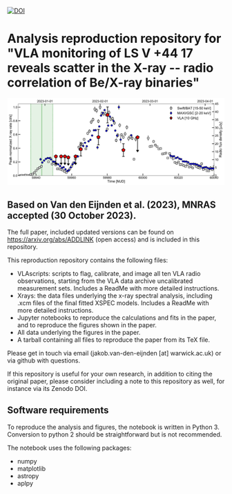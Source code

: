 [![DOI](https://zenodo.org/badge/712985824.svg)](https://zenodo.org/doi/10.5281/zenodo.10063866)

# Analysis reproduction repository for "VLA monitoring of LS V +44 17 reveals scatter in the X-ray -- radio correlation of Be/X-ray binaries"

![Light curves](PaperFigures/lc.png?raw=true "Light curves")

## Based on Van den Eijnden et al. (2023), MNRAS accepted (30 October 2023).
The full paper, included updated versions can be found on https://arxiv.org/abs/ADDLINK (open access) and is included in this repository. 

This reproduction repository contains the following files:
- VLAscripts: scripts to flag, calibrate, and image all ten VLA radio observations, starting from the VLA data archive uncalibrated measurement sets. Includes a ReadMe with more detailed instructions.
- Xrays: the data files underlying the x-ray spectral analysis, including .xcm files of the final fitted XSPEC models. Includes a ReadMe with more detailed instructions.
- Jupyter notebooks to reproduce the calculations and fits in the paper, and to reproduce the figures shown in the paper.
- All data underlying the figures in the paper.
- A tarball containing all files to reproduce the paper from its TeX file. 

Please get in touch via email (jakob.van-den-eijnden [at] warwick.ac.uk) or via github with questions.

If this repository is useful for your own research, in addition to citing the original paper, please consider including a note to this repository as well, for instance via its Zenodo DOI. 

## Software requirements

To reproduce the analysis and figures, the notebook is written in Python 3. Conversion to python 2 should be straightforward but is not recommended.

The notebook uses the following packages:

- numpy
- matplotlib
- astropy
- aplpy









